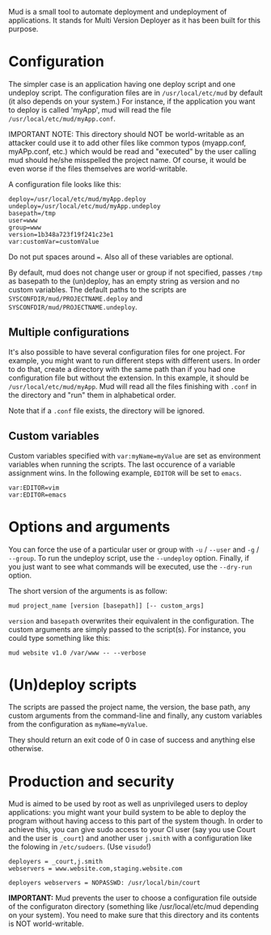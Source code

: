 Mud is a small tool to automate deployment and undeployment of applications. It
stands for Multi Version Deployer as it has been built for this purpose.

# Configuration

The simpler case is an application having one deploy script and one undeploy
script. The configuration files are in `/usr/local/etc/mud` by default (it also
depends on your system.) For instance, if the application you want to deploy is
called 'myApp', mud will read the file `/usr/local/etc/mud/myApp.conf`.

IMPORTANT NOTE: This directory should NOT be world-writable as an attacker could
use it to add other files like common typos (myapp.conf, myAPp.conf, etc.) which
would be read and "executed" by the user calling mud should he/she misspelled
the project name. Of course, it would be even worse if the files themselves are
world-writable.

A configuration file looks like this:

    deploy=/usr/local/etc/mud/myApp.deploy
    undeploy=/usr/local/etc/mud/myApp.undeploy
    basepath=/tmp
    user=www
    group=www
    version=1b348a723f19f241c23e1
    var:customVar=customValue

Do not put spaces around `=`. Also all of these variables are optional.

By default, mud does not change user or group if not specified, passes `/tmp` as
basepath to the (un)deploy, has an empty string as version and no custom
 variables. The default paths to the scripts are
`SYSCONFDIR/mud/PROJECTNAME.deploy` and `SYSCONFDIR/mud/PROJECTNAME.undeploy`.

## Multiple configurations

It's also possible to have several configuration files for one project.
For example, you might want to run different steps with different users. In
order to do that, create a directory with the same path than if you had one
configuration file but without the extension. In this example, it should be
`/usr/local/etc/mud/myApp`. Mud will read all the files finishing with `.conf`
in the directory and "run" them in alphabetical order.

Note that if a `.conf` file exists, the directory will be ignored.

## Custom variables

Custom variables specified with `var:myName=myValue` are set as environment
variables when running the scripts. The last occurence of a variable assignment
wins. In the following example, `EDITOR` will be set to `emacs`.

    var:EDITOR=vim
    var:EDITOR=emacs

# Options and arguments

You can force the use of a particular user or group with `-u` / `--user` and
`-g` / `--group`. To run the undeploy script, use the `--undeploy` option.
Finally, if you just want to see what commands will be executed, use the
`--dry-run` option.

The short version of the arguments is as follow:

    mud project_name [version [basepath]] [-- custom_args]

`version` and `basepath` overwrites their equivalent in the configuration. The
custom arguments are simply passed to the script(s). For instance, you could
type something like this:

    mud website v1.0 /var/www -- --verbose

# (Un)deploy scripts

The scripts are passed the project name, the version, the base path, any custom
arguments from the command-line and finally, any custom variables from the
configuration as `myName=myValue`.

They should return an exit code of 0 in case of success and anything else
otherwise.

# Production and security

Mud is aimed to be used by root as well as unprivileged users to deploy
applications: you might want your build system to be able to deploy the program
without having access to this part of the system though. In order to achieve
this, you can give sudo access to your CI user (say you use Court and the user
is `_court`) and another user `j.smith` with a configuration like the folowing
in `/etc/sudoers`. (Use `visudo`!)

    deployers = _court,j.smith
    webservers = www.website.com,staging.website.com

    deployers webservers = NOPASSWD: /usr/local/bin/court

**IMPORTANT:** Mud prevents the user to choose a configuration file outside of
the configuraton directory (something like /usr/local/etc/mud depending on your
system). You need to make sure that this directory and its contents is NOT
world-writable.
